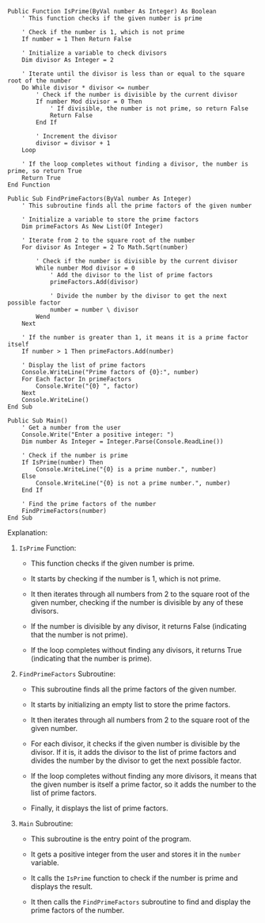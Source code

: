 ```visual basic
Public Function IsPrime(ByVal number As Integer) As Boolean
    ' This function checks if the given number is prime

    ' Check if the number is 1, which is not prime
    If number = 1 Then Return False

    ' Initialize a variable to check divisors
    Dim divisor As Integer = 2

    ' Iterate until the divisor is less than or equal to the square root of the number
    Do While divisor * divisor <= number
        ' Check if the number is divisible by the current divisor
        If number Mod divisor = 0 Then
            ' If divisible, the number is not prime, so return False
            Return False
        End If

        ' Increment the divisor
        divisor = divisor + 1
    Loop

    ' If the loop completes without finding a divisor, the number is prime, so return True
    Return True
End Function

Public Sub FindPrimeFactors(ByVal number As Integer)
    ' This subroutine finds all the prime factors of the given number

    ' Initialize a variable to store the prime factors
    Dim primeFactors As New List(Of Integer)

    ' Iterate from 2 to the square root of the number
    For divisor As Integer = 2 To Math.Sqrt(number)

        ' Check if the number is divisible by the current divisor
        While number Mod divisor = 0
            ' Add the divisor to the list of prime factors
            primeFactors.Add(divisor)

            ' Divide the number by the divisor to get the next possible factor
            number = number \ divisor
        Wend
    Next

    ' If the number is greater than 1, it means it is a prime factor itself
    If number > 1 Then primeFactors.Add(number)

    ' Display the list of prime factors
    Console.WriteLine("Prime factors of {0}:", number)
    For Each factor In primeFactors
        Console.Write("{0} ", factor)
    Next
    Console.WriteLine()
End Sub

Public Sub Main()
    ' Get a number from the user
    Console.Write("Enter a positive integer: ")
    Dim number As Integer = Integer.Parse(Console.ReadLine())

    ' Check if the number is prime
    If IsPrime(number) Then
        Console.WriteLine("{0} is a prime number.", number)
    Else
        Console.WriteLine("{0} is not a prime number.", number)
    End If

    ' Find the prime factors of the number
    FindPrimeFactors(number)
End Sub
```

Explanation:

1. `IsPrime` Function:

   - This function checks if the given number is prime.

   - It starts by checking if the number is 1, which is not prime.

   - It then iterates through all numbers from 2 to the square root of the given number, checking if the number is divisible by any of these divisors.

   - If the number is divisible by any divisor, it returns False (indicating that the number is not prime).

   - If the loop completes without finding any divisors, it returns True (indicating that the number is prime).

2. `FindPrimeFactors` Subroutine:

   - This subroutine finds all the prime factors of the given number.

   - It starts by initializing an empty list to store the prime factors.

   - It then iterates through all numbers from 2 to the square root of the given number.

   - For each divisor, it checks if the given number is divisible by the divisor. If it is, it adds the divisor to the list of prime factors and divides the number by the divisor to get the next possible factor.

   - If the loop completes without finding any more divisors, it means that the given number is itself a prime factor, so it adds the number to the list of prime factors.

   - Finally, it displays the list of prime factors.

3. `Main` Subroutine:

   - This subroutine is the entry point of the program.

   - It gets a positive integer from the user and stores it in the `number` variable.

   - It calls the `IsPrime` function to check if the number is prime and displays the result.

   - It then calls the `FindPrimeFactors` subroutine to find and display the prime factors of the number.